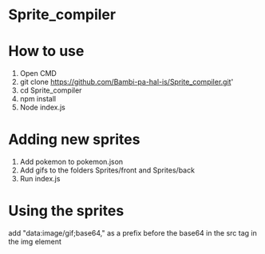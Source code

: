 # Sprite_compiler


# How to use

1. Open CMD
2. git clone https://github.com/Bambi-pa-hal-is/Sprite_compiler.git'
3. cd Sprite_compiler
4. npm install
5. Node index.js

# Adding new sprites
1. Add pokemon to pokemon.json
2. Add gifs to the folders Sprites/front and Sprites/back
3. Run index.js

# Using the sprites
add "data:image/gif;base64," as a prefix before the base64 in the src tag in the img element


